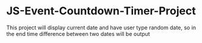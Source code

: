 # JS-Event-Countdown-Timer-Project
This project will display current date and have user type random date, so in the end time difference between two dates will be output
